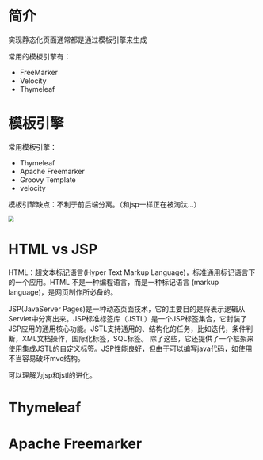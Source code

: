 
# 简介

实现静态化页面通常都是通过模板引擎来生成


常用的模板引擎有：
* FreeMarker
* Velocity
* Thymeleaf


# 模板引擎

常用模板引擎：  
* Thymeleaf
* Apache Freemarker
* Groovy Template
* velocity

模板引擎缺点：不利于前后端分离。（和jsp一样正在被淘汰...）

<img src="../pic/idea/newspringbootproject.png" style="zoom:70%"/>

# HTML vs JSP

HTML：超文本标记语言(Hyper Text Markup Language)，标准通用标记语言下的一个应用。HTML 不是一种编程语言，而是一种标记语言 (markup language)，是网页制作所必备的。

JSP(JavaServer Pages)是一种动态页面技术，它的主要目的是将表示逻辑从Servlet中分离出来。JSP标准标签库（JSTL）是一个JSP标签集合，它封装了JSP应用的通用核心功能。JSTL支持通用的、结构化的任务，比如迭代，条件判断，XML文档操作，国际化标签，SQL标签。 除了这些，它还提供了一个框架来使用集成JSTL的自定义标签。JSP性能良好，但由于可以编写java代码，如使用不当容易破坏mvc结构。

可以理解为jsp和jstl的进化。
# Thymeleaf



# Apache Freemarker
